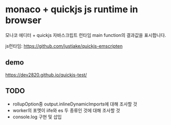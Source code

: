 # monaco + quickjs js runtime in browser

모나코 에디터 + quickjs 자바스크립트 런타임
main function의 결과값을 표시합니다.

js런타임: https://github.com/justjake/quickjs-emscripten

## demo

https://dev2820.github.io/quickjs-test/

## TODO

- rollupOption중 output.inlineDynamicImports에 대해 조사할 것
- worker의 포멧이 iife와 es 두 종류인 것에 대해 조사할 것
- console.log 구현 및 삽입
